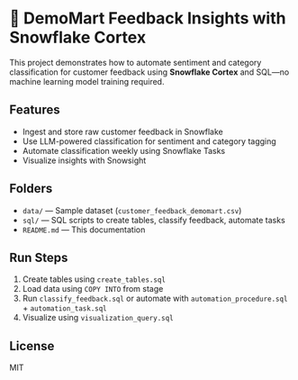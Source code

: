 
# 🧠 DemoMart Feedback Insights with Snowflake Cortex

This project demonstrates how to automate sentiment and category classification for customer feedback using **Snowflake Cortex** and SQL—no machine learning model training required.

## Features

- Ingest and store raw customer feedback in Snowflake
- Use LLM-powered classification for sentiment and category tagging
- Automate classification weekly using Snowflake Tasks
- Visualize insights with Snowsight

## Folders

- `data/` — Sample dataset (`customer_feedback_demomart.csv`)
- `sql/` — SQL scripts to create tables, classify feedback, automate tasks
- `README.md` — This documentation

## Run Steps

1. Create tables using `create_tables.sql`
2. Load data using `COPY INTO` from stage
3. Run `classify_feedback.sql` or automate with `automation_procedure.sql` + `automation_task.sql`
4. Visualize using `visualization_query.sql`

## License

MIT
